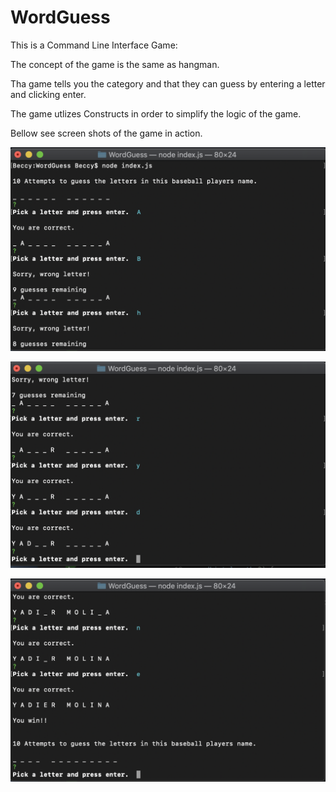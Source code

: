 # WordGuess

This is a Command Line Interface Game: 

The concept of the game is the same as hangman. 

Tha game tells you the category and that they can guess by entering a letter and clicking enter. 

The game utlizes Constructs in order to simplify the logic of the game. 

Bellow see screen shots of the game in action. 

![Step 1](/Images/Step1.png)

![Step 2](/Images/step2.png)

![Step 3](/Images/step3.png)